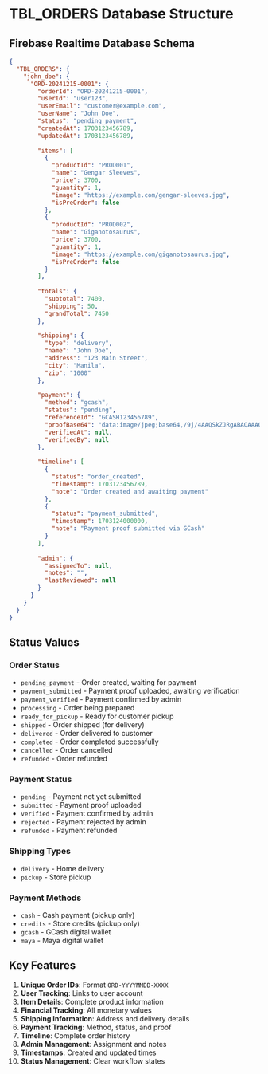 # TBL_ORDERS Database Structure

## Firebase Realtime Database Schema

```json
{
  "TBL_ORDERS": {
    "john_doe": {
      "ORD-20241215-0001": {
        "orderId": "ORD-20241215-0001",
        "userId": "user123",
        "userEmail": "customer@example.com",
        "userName": "John Doe",
        "status": "pending_payment",
        "createdAt": 1703123456789,
        "updatedAt": 1703123456789,
        
        "items": [
          {
            "productId": "PROD001",
            "name": "Gengar Sleeves",
            "price": 3700,
            "quantity": 1,
            "image": "https://example.com/gengar-sleeves.jpg",
            "isPreOrder": false
          },
          {
            "productId": "PROD002", 
            "name": "Giganotosaurus",
            "price": 3700,
            "quantity": 1,
            "image": "https://example.com/giganotosaurus.jpg",
            "isPreOrder": false
          }
        ],
        
        "totals": {
          "subtotal": 7400,
          "shipping": 50,
          "grandTotal": 7450
        },
        
        "shipping": {
          "type": "delivery",
          "name": "John Doe",
          "address": "123 Main Street",
          "city": "Manila",
          "zip": "1000"
        },
        
        "payment": {
          "method": "gcash",
          "status": "pending",
          "referenceId": "GCASH123456789",
          "proofBase64": "data:image/jpeg;base64,/9j/4AAQSkZJRgABAQAAAQ...",
          "verifiedAt": null,
          "verifiedBy": null
        },
        
        "timeline": [
          {
            "status": "order_created",
            "timestamp": 1703123456789,
            "note": "Order created and awaiting payment"
          },
          {
            "status": "payment_submitted", 
            "timestamp": 1703124000000,
            "note": "Payment proof submitted via GCash"
          }
        ],
        
        "admin": {
          "assignedTo": null,
          "notes": "",
          "lastReviewed": null
        }
      }
    }
  }
}
```

## Status Values

### Order Status
- `pending_payment` - Order created, waiting for payment
- `payment_submitted` - Payment proof uploaded, awaiting verification
- `payment_verified` - Payment confirmed by admin
- `processing` - Order being prepared
- `ready_for_pickup` - Ready for customer pickup
- `shipped` - Order shipped (for delivery)
- `delivered` - Order delivered to customer
- `completed` - Order completed successfully
- `cancelled` - Order cancelled
- `refunded` - Order refunded

### Payment Status
- `pending` - Payment not yet submitted
- `submitted` - Payment proof uploaded
- `verified` - Payment confirmed by admin
- `rejected` - Payment rejected by admin
- `refunded` - Payment refunded

### Shipping Types
- `delivery` - Home delivery
- `pickup` - Store pickup

### Payment Methods
- `cash` - Cash payment (pickup only)
- `credits` - Store credits (pickup only)
- `gcash` - GCash digital wallet
- `maya` - Maya digital wallet

## Key Features

1. **Unique Order IDs**: Format `ORD-YYYYMMDD-XXXX`
2. **User Tracking**: Links to user account
3. **Item Details**: Complete product information
4. **Financial Tracking**: All monetary values
5. **Shipping Information**: Address and delivery details
6. **Payment Tracking**: Method, status, and proof
7. **Timeline**: Complete order history
8. **Admin Management**: Assignment and notes
9. **Timestamps**: Created and updated times
10. **Status Management**: Clear workflow states
